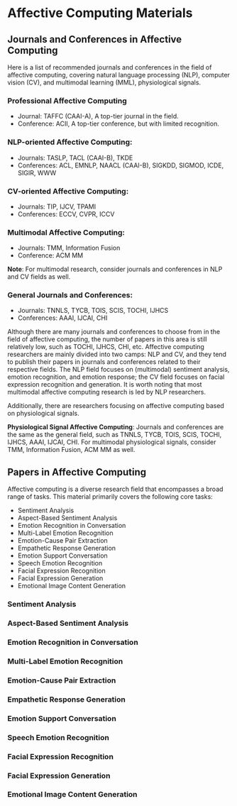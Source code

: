 # Affective Computing Materials

## Journals and Conferences in Affective Computing
Here is a list of recommended journals and conferences in the field of affective computing, covering natural language processing (NLP), computer vision (CV), and multimodal learning (MML), physiological signals.
### Professional Affective Computing
- Journal: TAFFC (CAAI-A), A top-tier journal in the field.
- Conference: ACII, A top-tier conference, but with limited recognition.

### NLP-oriented Affective Computing:
- Journals: TASLP, TACL (CAAI-B), TKDE
- Conferences: ACL, EMNLP, NAACL (CAAI-B), SIGKDD, SIGMOD, ICDE, SIGIR, WWW

### CV-oriented Affective Computing:
- Journals: TIP, IJCV, TPAMI
- Conferences: ECCV, CVPR, ICCV

### Multimodal Affective Computing:
- Journals: TMM, Information Fusion
- Conference: ACM MM

**Note**: For multimodal research, consider journals and conferences in NLP and CV fields as well.

### General Journals and Conferences:
- Journals: TNNLS, TYCB, TOIS, SCIS, TOCHI, IJHCS
- Conferences: AAAI, IJCAI, CHI

Although there are many journals and conferences to choose from in the field of affective computing, the number of papers in this area is still relatively low, such as TOCHI, IJHCS, CHI, etc. Affective computing researchers are mainly divided into two camps: NLP and CV, and they tend to publish their papers in journals and conferences related to their respective fields. The NLP field focuses on (multimodal) sentiment analysis, emotion recognition, and emotion response; the CV field focuses on facial expression recognition and generation. It is worth noting that most multimodal affective computing research is led by NLP researchers.

Additionally, there are researchers focusing on affective computing based on physiological signals. 

**Physiological Signal Affective Computing**: Journals and conferences are the same as the general field, such as TNNLS, TYCB, TOIS, SCIS, TOCHI, IJHCS, AAAI, IJCAI, CHI. For multimodal physiological signals, consider TMM, Information Fusion, ACM MM as well.

## Papers in Affective Computing
Affective computing is a diverse research field that encompasses a broad range of tasks. This material primarily covers the following core tasks:

- Sentiment Analysis
- Aspect-Based Sentiment Analysis
- Emotion Recognition in Conversation
- Multi-Label Emotion Recognition
- Emotion-Cause Pair Extraction
- Empathetic Response Generation
- Emotion Support Conversation
- Speech Emotion Recognition
- Facial Expression Recognition
- Facial Expression Generation
- Emotional Image Content Generation

### Sentiment Analysis

### Aspect-Based Sentiment Analysis

### Emotion Recognition in Conversation

### Multi-Label Emotion Recognition

### Emotion-Cause Pair Extraction

### Empathetic Response Generation

### Emotion Support Conversation

### Speech Emotion Recognition

### Facial Expression Recognition

### Facial Expression Generation

### Emotional Image Content Generation
